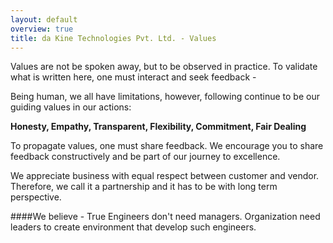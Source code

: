 ```yaml
---
layout: default
overview: true
title: da Kine Technologies Pvt. Ltd. - Values
---
```

Values are not be spoken away, but to be observed in practice. To validate what is written here, one must interact and seek feedback -

Being human, we all have limitations, however, following continue to be our guiding values in our actions:

**Honesty, Empathy, Transparent, Flexibility, Commitment, Fair Dealing**

To propagate values, one must share feedback. We encourage you to share feedback constructively and be part of our journey to excellence.

We appreciate business with equal respect between customer and vendor. Therefore, we call it a partnership and it has to be with long term perspective.

####We believe - 
True Engineers don't need managers. Organization need leaders to create environment that develop such engineers.
